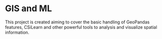 # GIS and ML
This project is created aiming to cover the basic handling of GeoPandas features, CSiLearn and other powerful tools to analysis and visualize spatial information.
